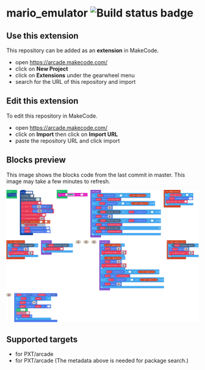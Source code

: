 # mario_emulator ![Build status badge](https://github.com/amaruorion/mario_emulator/workflows/MakeCode/badge.svg)



## Use this extension

This repository can be added as an **extension** in MakeCode.

* open https://arcade.makecode.com/
* click on **New Project**
* click on **Extensions** under the gearwheel menu
* search for the URL of this repository and import

## Edit this extension

To edit this repository in MakeCode.

* open https://arcade.makecode.com/
* click on **Import** then click on **Import URL**
* paste the repository URL and click import

## Blocks preview

This image shows the blocks code from the last commit in master.
This image may take a few minutes to refresh.

![A rendered view of the blocks](https://github.com/amaruorion/mario_emulator/raw/master/.makecode/blocks.png)

## Supported targets

* for PXT/arcade
* for PXT/arcade
(The metadata above is needed for package search.)

